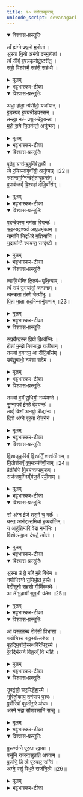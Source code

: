 ```yaml
---
title: १० मनोतासूक्तम्
unicode_script: devanagari
---
```



<details open><summary>विश्वास-प्रस्तुतिः</summary>

त्वँ ह्य॑ग्ने प्रथ॒मो म॒नोता॑ ।   
अ॒स्या धि॒यो अभ॑वो दस्म॒होता॑ ।  
त्वँ सी॑व्ँ वृषन्नकृणोर्दु॒ष्टरी॑तु ।   
सहो॒ विश्व॑स्मै॒ सह॑से॒ सह॑ध्यै ।   
</details>

<details><summary>मूलम्</summary>

त्वँ ह्य॑ग्ने प्रथ॒मो म॒नोता॑ ।   
अ॒स्या धि॒यो अभ॑वो दस्म॒होता॑ ।  
त्वँ सी॑व्ँ वृषन्नकृणोर्दु॒ष्टरी॑तु ।   
सहो॒ विश्व॑स्मै॒ सह॑से॒ सह॑ध्यै ।   
</details>

<details><summary>भट्टभास्कर-टीका</summary>

1मनोतायै प्रेषितोऽन्वाह - त्वं ह्यग्ने इति ॥ त्रैष्टुभः सर्वोऽनुवाकः । हे अग्ने! त्वमेव प्रथमः मुख्यः मनोता मनसा ऊता प्रार्थिता रक्षिता वा देवैः मनसा प्रार्थिता अजा मनोता तदर्थिनां प्रथमः त्वं तद्वद्भिरभेद उपचर्यते । स त्वं अस्याः धियः कर्मणः होता साधु यष्टा अभवः भव, त्वच्छेषः अन्यैः भुज्यते हे दस्म! दंसयितः! तत्तत्कर्मकुशल! । किञ्च - हे वृषन्! कामानां वर्षितः! त्वमेव दुष्टरीतु दुःखेन तरितव्यं निर्वर्त्यं कर्म अकृणोः सीं सर्वतः साकल्येन, अवधारणे वा, त्वमेवाकृणोरिति । तरतेस्तुः, छान्दस ईडागमः । दुस्तरं वा जगत् त्वमेव यागद्वारेण करोषि । त्वं हि सहः बलं विश्वस्मै सहसे अभिभवित्रे बलाय सहध्यै अभिभवितुं यद्विश्वमभिभवति तस्याभिभावुकं बलं त्वमसि । तुमर्थे अध्यैप्रत्ययः । तस्मात् त्वमेव होता भवेति ॥
</details>

<details open><summary>विश्वास-प्रस्तुतिः</summary>

अधा॒ होता॒ न्य॑सीदो॒ यजी॑यान् ।   
इ॒डस्प॒द इ॒षय॒न्नीड्य॒स्सन् ।  
तन्त्वा॒ नर॑ᳶ प्रथ॒मन्दे॑व॒यन्तः॑ ।   
म॒हो रा॒ये चि॒तय॑न्तो॒ अनु॑ग्मन् ।   
</details>

<details><summary>मूलम्</summary>

अधा॒ होता॒ न्य॑सीदो॒ यजी॑यान् ।   
इ॒डस्प॒द इ॒षय॒न्नीड्य॒स्सन् ।  
तन्त्वा॒ नर॑ᳶ प्रथ॒मन्दे॑व॒यन्तः॑ ।   
म॒हो रा॒ये चि॒तय॑न्तो॒ अनु॑ग्मन् ।   
</details>

<details><summary>भट्टभास्कर-टीका</summary>

2अधा होतेति ॥ अथानन्तरमिदानीं होता भूत्वा न्यसीदः नियमेन सिद, छान्दसो लुङ् । यजीयान् यष्टृतरः मानुषात् होतुः । क्व? इडस्पदे वेद्याः स्थाने उत्तरनाभौ अन्नस्य वा उत्पत्तिस्थाने वेद्यामेव इषयन् इषमन्नं सर्वस्य कुर्वन् उत्पादयन् । 'तत्करोति' इति णिच्, 'प्रकृत्यैकाच्' इति प्रकृतिभावः । ईड्यः स्तुत्यस्सन् निषीद । यस्मात् नरः ऋत्विग्यजमानाः तं तादृशं त्वामेव प्रथमं प्रधानं चितयन्तः बुद्ध्यमानाः देवयन्तः देवान्यष्टुमिच्छन्तः तं त्वामेव अनुग्मन् अनुगच्छन्ति याचितुं भजन्ते । छान्दसे लुङि 'मन्त्रे घस' इति च्लेर्लुक् । चित संचेतने, चुरादिरदन्तः । महो राये महते धनाय अनुग्मन् । यद्वा - महते धनाय चितयन्तः त्वामेव अनुग्मन्निति । मह इति षष्ठी चतुर्थ्यर्थे ॥
</details>

<details open><summary>विश्वास-प्रस्तुतिः</summary>

वृ॒तेव॒ यन्त॑म्ब॒हुभि॑र्वस॒व्यैः॑ ।   
त्वे र॒यिञ्जा॑गृ॒वाँसो॒ अनु॑ग्मन्न् ॥22॥  
रुश॑न्तम॒ग्निन्द॑र्श॒तम्बृ॒हन्त॑म् ।   
व॒पाव॑न्तव्ँ वि॒श्वहा॑ दीदि॒वाँस॑म् ।   
</details>

<details><summary>मूलम्</summary>

वृ॒तेव॒ यन्त॑म्ब॒हुभि॑र्वस॒व्यैः॑ ।   
त्वे र॒यिञ्जा॑गृ॒वाँसो॒ अनु॑ग्मन्न् ॥22॥  
रुश॑न्तम॒ग्निन्द॑र्श॒तम्बृ॒हन्त॑म् ।   
व॒पाव॑न्तव्ँ वि॒श्वहा॑ दीदि॒वाँस॑म् ।   
</details>

<details><summary>भट्टभास्कर-टीका</summary>

3वृतेव यन्तमिति ॥ वृता वर्तन्या पथा यन्तं गच्छन्तं बहुभिः वसव्यैः वर्धनसमूहैः सहितं राजानमिव त्वे त्वां रयिं रयिवन्तं महाधनम् । मत्वर्थीयो लुप्यते । युष्मच्छब्दात् द्वितीयायाः 'सुपां सुलुक्' इति शे आदेशः । जागृवांसः प्रबुद्धाः जनाः अनुग्मन् अनुगच्छन्ति । पूर्ववत् च्लेर्लुक् । अग्निर्विशेष्यते - रुशन्तं अमित्रान् हिंसन्तम् । रुश रिश हिंसायाम्, अग्निं अङ्गनादिगुणयुक्तं दर्शतं दर्शनीयं बृहन्तं महान्तं वपावन्तं वपादिभिः हविर्भिः तद्वन्तं विश्वहा विश्वान्यहानि । सवर्णदीर्घस्य छान्दसं ह्रस्वत्वम् । दीदिवांसं दीप्यमानम् । दीदितिः दीप्तिकर्मा छान्दसः ॥
</details>

<details open><summary>विश्वास-प्रस्तुतिः</summary>

प॒दन्दे॒वस्य॒ नम॑सा वि॒यन्तः॑ ।   
श्र॒व॒स्यव॒श्श्रव॑ आप॒न्नमृ॑क्तम् ।  
नामा॑नि चिद्दधिरे य॒ज्ञिया॑नि ।   
भ॒द्राया॑न्ते रणयन्त॒ सन्दृ॑ष्टौ ।   
</details>

<details><summary>मूलम्</summary>

प॒दन्दे॒वस्य॒ नम॑सा वि॒यन्तः॑ ।   
श्र॒व॒स्यव॒श्श्रव॑ आप॒न्नमृ॑क्तम् ।  
नामा॑नि चिद्दधिरे य॒ज्ञिया॑नि ।   
भ॒द्राया॑न्ते रणयन्त॒ सन्दृ॑ष्टौ ।   
</details>

<details><summary>भट्टभास्कर-टीका</summary>

4पदमिति ॥ देवस्य तव पदं स्थानं अग्निहोत्रादि नमसा अनेन हविषा इत्थंभूः वियन्तः विशेषेण गच्छन्तः श्रवस्यवः श्रवोऽन्नं यशो वा इच्छन्तः । क्यजन्तात् 'क्याच्छन्दसि' इति उप्रत्ययः । तदेव श्रव आपन् आप्नुवन्ति । छान्दसो लङ् । अमृक्तं अमृदितं अमृष्टं वा । छान्दसो व्यञ्जनविकारः । किं बहुना? तव नामान्यपि अग्न्यादीनि ये दधिरे धारयान्त यज्ञियानि यज्ञार्हाणि यज्ञप्रतिपादनपरान्वा ग्रन्थान् त्वत्संन्कीर्तनपराण्येव धारयन्ति तेऽपि तव भद्रायां कल्याण्यां संदृष्टौ रणयन्त रमयन्ति । स्वार्थिको णिच् । किं पुनस्तव पदं वियन्त इति । रमेरन्त्यविकारश्छान्दसः ॥
</details>

<details open><summary>विश्वास-प्रस्तुतिः</summary>

त्वाव्ँव॑र्धन्ति क्षि॒तय॑ᳶ पृथि॒व्याम् ।   
त्वँ राय॑ उ॒भया॑सो॒ जना॑नाम् ।  
त्वन्त्रा॒ता त॑रणे॒ चेत्यो॑भूः ।   
पि॒ता मा॒ता सद॒मिन्मानु॑षाणाम् ॥23॥  
</details>

<details><summary>मूलम्</summary>

त्वाव्ँव॑र्धन्ति क्षि॒तय॑ᳶ पृथि॒व्याम् ।   
त्वँ राय॑ उ॒भया॑सो॒ जना॑नाम् ।  
त्वन्त्रा॒ता त॑रणे॒ चेत्यो॑भूः ।   
पि॒ता मा॒ता सद॒मिन्मानु॑षाणाम् ॥23॥  
</details>

<details><summary>भट्टभास्कर-टीका</summary>

5त्वां वर्धन्तीत्यादि ॥ स्तुतिभिः हविर्भिर्वा क्षितयः मनुष्याः पृथिव्यां वर्तमानाः । 'छन्दस्युभयथा' इति शप आर्धधातुकत्वात् णिलोपः । त्वमेव जनानां जीवतां रायः धनानि । तद्धेतुत्वात्ताच्छब्द्यम् । उभयासः दिव्याः पार्थिवाश्च । यद्वा - जङ्गमाः स्थावराश्च । अत एव त्वमेव त्राता रक्षिता चेत्यः स्मर्तव्यः भूः भवसि । यद्वा - त्राता च चेत्यश्च त्वमेव । हे तरणे! दुर्गाणां तारणकुशल! दुर्गाणां तरणे कर्तव्य इति केचित् । तदानीं लिट्स्वरेण भाव्यम् । किञ्च - त्वमेव पिता माता च । मानुषाणां तत्तत्कार्यकरणात्, सदमित् सदैव । सदमिदिति निपात आद्युदात्तः ॥
</details>

<details open><summary>विश्वास-प्रस्तुतिः</summary>

सप॒र्येण्य॒स्स प्रि॒यो वि॒क्ष्व॑ग्निः ।   
होता॑ म॒न्द्रो निष॑सादा॒ यजी॑यान् ।  
तन्त्वा॑ व॒यन्दम॒ आ दी॑दि॒वाँस॑म् ।   
उप॑ज्ञु॒बाधो॒ नम॑सा सदेम ।   
</details>

<details><summary>मूलम्</summary>

सप॒र्येण्य॒स्स प्रि॒यो वि॒क्ष्व॑ग्निः ।   
होता॑ म॒न्द्रो निष॑सादा॒ यजी॑यान् ।  
तन्त्वा॑ व॒यन्दम॒ आ दी॑दि॒वाँस॑म् ।   
उप॑ज्ञु॒बाधो॒ नम॑सा सदेम ।   
</details>

<details><summary>भट्टभास्कर-टीका</summary>

6स पर्येण्य इति ॥ सः त्वं पर्येण्यः सर्वात्मना गन्तव्यः । इण औणादिको ण्यप्रत्ययः । यद्वा - पर्येष्यः, छान्दसो वर्णविकारः । सपर्यतेः कण्ड्वादियगन्तादेण्य इत्यपरम्, तदानीं स इत्यस्योदात्तत्वं दुर्लभम् । स एव त्वं प्रियः प्रीणयिता भूत्वा अङ्गनादिगुणस्सन् विक्षु प्रजासु निषसाद निषीदसि । पुरुषव्यत्ययः । मन्द्रः स्वयं च तृप्यन् होता आह्वाता यजीयान् यष्टृतरः । यद्वा - स एव खलु होता पर्येण्यः प्रियश्च यो यष्टृतरः मन्द्रश्च भूत्या विक्षु निषीदसि तस्मात् तं तादृशं त्वां दमे यज्ञगृहे दीदिवासं दीप्यमानं नमसा हविषा प्रणिपातेन वा आसदेम आसीदामः भजामहे । लिङ्याशिष्यङ् । उपज्ञुबाधः उपजायमानबाधाः, बाधेर्भावे क्विप् । कर्मणि वा । संसारेण बाध्यमाना बाधाः उपज्ञु उपज्ञातं सुप्रसिद्धम् । छान्दसे स्व[र]रूपे ॥
</details>

<details open><summary>विश्वास-प्रस्तुतिः</summary>

तन्त्वा॑ व॒यँ सु॒धियो॒ नव्य॑मग्ने ।   
सु॒म्ना॒यव॑ ईमहे देव॒यन्तः॑ ।  
त्वव्ँ विशो॑ अनयो॒ दीद्या॑नः ।   
दि॒वो अ॑ग्ने बृह॒ता रो॑च॒नेन॑ ।   
</details>

<details><summary>मूलम्</summary>

तन्त्वा॑ व॒यँ सु॒धियो॒ नव्य॑मग्ने ।   
सु॒म्ना॒यव॑ ईमहे देव॒यन्तः॑ ।  
त्वव्ँ विशो॑ अनयो॒ दीद्या॑नः ।   
दि॒वो अ॑ग्ने बृह॒ता रो॑च॒नेन॑ ।   
</details>

<details><summary>भट्टभास्कर-टीका</summary>

7तं त्वा वयमिति ॥ हे अग्ने! तादृशं त्वां नव्यं स्तुत्यं नवं वा वयं सुधियः शोभनप्रज्ञाः शोभनकर्माणो वा सुम्नायवः सुखमिच्छन्तः तदर्थं देवान् प्राप्तुमिच्छन्तः ईमहे याचामहे भजामहे वा । त्वं खलु दीद्यानः विशः मनुष्यान् अनयः नयसि प्रापयसि दिवः द्युलोकान् इष्टान् । छान्दसो लङ् । हे अग्ने! अङ्गनादिगुण रोचनेन दीप्त्या इत्थंभूतः ॥
</details>

<details open><summary>विश्वास-प्रस्तुतिः</summary>

वि॒शाङ्क॒विव्ँ वि॒श्पतिँ॒ शश्व॑तीनाम् ।   
नि॒तोश॑नव्ँ वृष॒भञ्च॑र्षणी॒नाम् ॥24॥  
प्रेती॑षणि मि॒षय॑न्तम्पाव॒कम् ।   
राज॑न्तम॒ग्निय्ँय॑ज॒तँ र॑यी॒णाम् ।   
</details>

<details><summary>मूलम्</summary>

वि॒शाङ्क॒विव्ँ वि॒श्पतिँ॒ शश्व॑तीनाम् ।   
नि॒तोश॑नव्ँ वृष॒भञ्च॑र्षणी॒नाम् ॥24॥  
प्रेती॑षणि मि॒षय॑न्तम्पाव॒कम् ।   
राज॑न्तम॒ग्निय्ँय॑ज॒तँ र॑यी॒णाम् ।   
</details>

<details><summary>भट्टभास्कर-टीका</summary>

8विशां कविमिति ॥ विशां मनुष्याणां शश्वतीनां नित्यप्रवृत्तानां अविच्छिन्नसन्ततीनां विश्वपतिं नित्यस्वामिनम् । व्यासेन बहुत्वं प्रतिपाद्यते, समासेन नित्यसम्बन्धादि । कविं क्रान्तदर्शनं नितोशनं हन्तारममित्राणाम् । वृषभं वर्षितारं कामानाम् । चर्षणीनां मनुष्याणाम् । प्रकृष्टा इतिः गतिः प्रेतिः तस्याः सनितारं दातारम् । 'छन्दसि वनमन' इति इन्प्रत्ययः, सुषामादित्वात् षत्वम्, पूर्वपदप्रकृतिस्वरत्वं छान्दसम् । इषयन्तं अन्नं कुर्वाणम् । 'तत्करोति' हति णिच्, 'प्रकृत्यैकाच्' इति प्रकृतिभावः । पावकं शोधकं राजन्तं दीप्यमानं अग्निं अङ्गनादिगुणं यजतं सङ्गमयितारं रयीणां धनानां तं त्वां ईमहे इति प्रकृतेनान्वयिते ॥
</details>

<details open><summary>विश्वास-प्रस्तुतिः</summary>

सो अ॑ग्न ईजे शश॒मे च॒ मर्तः॑ ।   
यस्त॒ आन॑ट्त्स॒मिधा॑ ह॒व्यदा॑तिम् ।  
य आहु॑ति॒म्परि॒ वेदा॒ नमो॑भिः ।   
विश्वेत्सवा॒मा द॑धते॒ त्वोतः॑ ।   
</details>

<details><summary>मूलम्</summary>

सो अ॑ग्न ईजे शश॒मे च॒ मर्तः॑ ।   
यस्त॒ आन॑ट्त्स॒मिधा॑ ह॒व्यदा॑तिम् ।  
य आहु॑ति॒म्परि॒ वेदा॒ नमो॑भिः ।   
विश्वेत्सवा॒मा द॑धते॒ त्वोतः॑ ।   
</details>

<details><summary>भट्टभास्कर-टीका</summary>

9सो अग्न इति ॥ हे अग्ने! स एव ईजे यजते । छान्दसो लिट् । स एव शशमे शाम्यति च शान्तिस्सुखं सर्वयागफलम् । मर्तः मरणधर्मा यो मनुष्यः ते त्वदर्थं हव्यदातिं, यज्ञं, अधिकरणे क्तिन् । समिधा समिद्भिः सहितं आनट् प्राप्नोति । अश्नोतेर्लङि व्यत्ययेन श्नम्, परस्मैपदं च, नशेर्वा गतिकर्मणो लङ् । किञ्च - यः ते त्वदर्थं आहुतिं आहुतिमात्रमपि नमोभिः नमस्कारैः सहितां परिवेद सर्वतो जानाति सर्वस्य अन्नस्य अंशमस्मै होतव्यं जानाति । सः मनुष्यः त्वोतः त्वया रक्षितः विश्वेत् विश्वान्येव वामा वामानि वननीयानि धनानि दधते धत्ते । वचनव्यत्ययः, लेटि वा अडागमः ॥
</details>

<details open><summary>विश्वास-प्रस्तुतिः</summary>

अ॒स्मा उ॑ ते॒ महि॑ म॒हे वि॑धेम ।   
नमो॑भिरग्ने स॒मिधो॒त ह॒व्यैः ।  
वेदी॑सूनो सहसो गी॒र्भिरु॒क्थैः ।   
आ ते॑ भ॒द्रायाँ॑ सुम॒तौ य॑तेम ॥25॥  
</details>

<details><summary>मूलम्</summary>

अ॒स्मा उ॑ ते॒ महि॑ म॒हे वि॑धेम ।   
नमो॑भिरग्ने स॒मिधो॒त ह॒व्यैः ।  
वेदी॑सूनो सहसो गी॒र्भिरु॒क्थैः ।   
आ ते॑ भ॒द्रायाँ॑ सुम॒तौ य॑तेम ॥25॥  
</details>

<details><summary>भट्टभास्कर-टीका</summary>

10अस्मा इति ॥ अस्मा उ अस्मा एव एवंगुणाय ते तुभ्यं महे महते विधेम परिचरेम । कर्मणि षष्ठी । महि महत् नमोभिः नमस्कारैः समिधा समिद्भिः उत अपि च हव्यैः हविर्भिः वेदी वेद्याम्, 'सुपां सुलुक्' इति पूर्वसवर्णदीर्धत्वम् । स- हसो बलस्य सूनो! मथनप्रभवत्वात् । 'परमपि छन्दसि' इति पूर्वाङ्गवद्भावात् षष्ठ्यामन्त्रितसमुदायो निहन्यते । गीर्भिः स्तोत्रैः उक्थैः शस्त्रैश्च विधेम । एवं ते तव भद्रायां कल्याण्यां सुमतौ अनुग्रहात्मिकायां बुद्धौ निमित्तभूतायां तल्लाभाय आयतेम शास्त्रीयेण मार्गेण यतामहे । व्यत्ययेन परस्मैपदम् ॥
</details>

<details open><summary>विश्वास-प्रस्तुतिः</summary>

आ॒ यस्त॒तन्थ॒ रोद॑सी॒ विभा॒सा ।   
श्रवो॑भिश्च श्रव॒स्य॑स्तरु॑त्रः ।  
बृ॒हद्भि॒र्वाजै॒स्स्थवि॑रेभिर॒स्मे ।   
रे॒वद्भि॑रग्ने वित॒रव्ँ वि भा॑हि ।   
</details>

<details><summary>मूलम्</summary>

आ॒ यस्त॒तन्थ॒ रोद॑सी॒ विभा॒सा ।   
श्रवो॑भिश्च श्रव॒स्य॑स्तरु॑त्रः ।  
बृ॒हद्भि॒र्वाजै॒स्स्थवि॑रेभिर॒स्मे ।   
रे॒वद्भि॑रग्ने वित॒रव्ँ वि भा॑हि ।   
</details>

<details><summary>भट्टभास्कर-टीका</summary>

11आ यस्ततन्थेति॥ यः त्वं रोदसी द्यावापृथिव्यौ भासा तेजसा व्याततन्थ व्याप्नौषि । छान्दसो लिट्,'बभूथा ततन्थ' इति निपात्यते । श्रवोभिः अन्नैश्च रोदसी व्याततन्थेत्येव । श्रवस्यः श्रवः अन्नं प्रजाभ्यः इच्छन् । 'छन्दसि परेच्छायामपि' इति क्यच्, क्यजन्तात्पचाद्यच् । अन्तरितं मृग्यम् । यद्वा - श्रवसे हितं श्रवसि वा साधु: । तरुत्रः तारीयता दुर्गेभ्यः, 'तरुत्रपरः ' इति निपात्यते, अकारोपजनः छान्दसः पचाद्यज्वा । 'न धातुलोप आर्धधातुके' इति गुणाभावः, आद्युदात्तत्वं छान्दसम् । अतस्त्वं बृहद्भिः वाजैः अन्नैः स्थविरेभिः चिरन्तनैः रेवद्भिः पुत्रादिधनसमृद्धिहेतुभिः अस्मे अस्मभ्यं देवैः वितरं विभाहि सर्वातिशायिना विशेषेण विभाहि दीप्यस्व देहीत्युक्तं भवति हे अग्ने! । 'अमु च छन्दसि इत्यमुप्रत्ययः ॥
</details>

<details open><summary>विश्वास-प्रस्तुतिः</summary>

नृ॒वद्व॑सो॒ सद॒मिद्धे॑ह्य॒स्मे ।   
भूरि॑तो॒काय॒ तन॑याय प॒श्वः ।  
पू॒र्वीरिषो॑ बृह॒तीरा॒रे अ॑घाः ।   
अ॒स्मे भ॒द्रा सौ॑श्रव॒सानि॑ सन्तु ।   
</details>

<details><summary>मूलम्</summary>

नृ॒वद्व॑सो॒ सद॒मिद्धे॑ह्य॒स्मे ।   
भूरि॑तो॒काय॒ तन॑याय प॒श्वः ।  
पू॒र्वीरिषो॑ बृह॒तीरा॒रे अ॑घाः ।   
अ॒स्मे भ॒द्रा सौ॑श्रव॒सानि॑ सन्तु ।   
</details>

<details><summary>भट्टभास्कर-टीका</summary>

12नृवद्वसो इति ॥ हे वसो! वासयितः! प्रजानां नृवत् नृभिः दासादिभिः तद्वत् धनं भूरि बहु अस्मे अस्मभ्यं धेहि देहि । 'ह्रस्वनुड्भ्यां मतुप्' इति मतुप उदात्तत्वम् । सदमित् सदैव । किञ्च - तोकाय पुत्राय तनयाय तत्पुत्राय च धेहीत्येव । पश्वः पशूंश्च अस्मभ्यं धेहि । किञ्च - पूर्वीः चिरन्तनीं पूर्वपुरुषोचिताः इषः अन्नानि बृहतीः महतीः प्रभूता आरे अन्तिके क्षिप्रमेव अधाः क्षारय अस्मासु वर्षय । धृ क्षरणे लुङि सिचि वृद्धावीडभावे रूपम् । किञ्च - अस्मे अस्माकं भद्रा भद्राणि सौश्रवसानि सुश्रवसां शोभनानां पुरुषाणां संबन्धीनि कर्माणि स्थानासनादीनि सन्तु ॥
</details>

<details open><summary>विश्वास-प्रस्तुतिः</summary>

पु॒रूण्य॑ग्ने पुरु॒धा त्वा॒या ।   
वसू॑नि राजन्व॒सुता॑ते अश्याम् ।  
पु॒रूणि॒ हि त्वे पु॑रुवार॒ सन्ति॑ ।   
अग्ने॒ वसु॑ विध॒ते राज॑नि॒त्वे ॥26॥  
</details>

<details><summary>मूलम्</summary>

पु॒रूण्य॑ग्ने पुरु॒धा त्वा॒या ।   
वसू॑नि राजन्व॒सुता॑ते अश्याम् ।  
पु॒रूणि॒ हि त्वे पु॑रुवार॒ सन्ति॑ ।   
अग्ने॒ वसु॑ विध॒ते राज॑नि॒त्वे ॥26॥  
</details>

<details><summary>भट्टभास्कर-टीका</summary>

13पुरूणीति ॥ हे अग्ने! राजन्! दीप्यमान! हे वसुताते! वसूनां धनानां कर्तः! । छान्दसे तातलि 'लिति' इति प्रत्ययात्पुर्वस्योदात्तत्वम् । त्वाया त्वया हेतुना । 'सुपां सुलुक्' इति याजादेशः । दीर्घत्वं वर्णविकारः । पुरुधा बहुप्रकारभिन्नानि वसूनि धनानि अश्यां भुञ्जीय । तव विशेषः श्रूयतां - हे अग्ने! पुरुवार! बहुभिर्वरणीय! सर्वकालवर्तित्वात् त्वे त्वयि पृरूणि बहूनि वसु वसूनि सन्ति । 'सुपां सुलुक्' इति लुक् । त्वयि खलु बहूनि धनानि विद्यन्ते । कीदृशे त्वयि? विधते परिचरते जनाय यजमानाय । 'शतुरनुमः' इति विभक्तेरुदात्तत्वम् । परिचारकजनार्थमेव राजनि दीप्यमाने त्वयि पुरूणि वसूनि सन्ति । तस्मात्तादृशेन त्वया पुरूणि वसूनि अश्यामिति ॥


इति तैत्तिरीये ब्राह्मणे तृतीये षष्ठे दशमोऽनुवाकः ॥  

</details>

